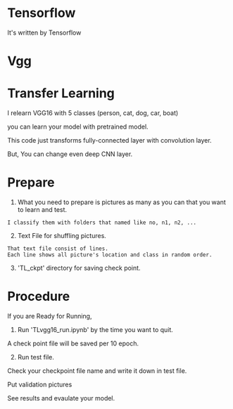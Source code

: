 
# Tensorflow
  It's written by Tensorflow
# Vgg
# Transfer Learning

  I relearn VGG16 with 5 classes (person, cat, dog, car, boat)
  
  you can learn your model with pretrained model.
  
  This code just transforms fully-connected layer with convolution layer.
  
  But, You can change even deep CNN layer.
  
# Prepare

  1. What you need to prepare is pictures as many as you can that you want to learn and test.
  
    I classify them with folders that named like no, n1, n2, ...
    
  2. Text File for shuffling pictures.
  
    That text file consist of lines.
    Each line shows all picture's location and class in random order.
    
  3. 'TL_ckpt' directory for saving check point.

# Procedure

  If you are Ready for Running,

1. Run 'TLvgg16_run.ipynb' by the time you want to quit.

  A check point file will be saved per 10 epoch.
  
2. Run test file.

  Check your checkpoint file name and write it down in test file.
  
  Put validation pictures
  
  See results and evaulate your model.
